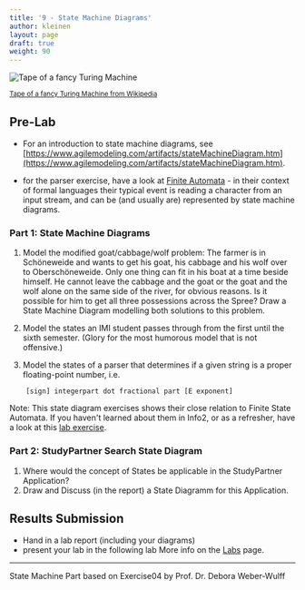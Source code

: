 ```yaml
---
title: '9 - State Machine Diagrams'
author: kleinen
layout: page
draft: true
weight: 90
---
```


![Tape of a fancy Turing Machine](../images/turing-tape.jpg)


<small class = "float-right">[Tape of a fancy Turing Machine from Wikipedia](https://en.wikipedia.org/wiki/Turing_machine_gallery)</small>

## Pre-Lab

* For an introduction to state machine diagrams, see [https://www.agilemodeling.com/artifacts/stateMachineDiagram.htm](https://www.agilemodeling.com/artifacts/stateMachineDiagram.htm).

* for the parser exercise, have a look at [Finite Automata](https://en.wikipedia.org/wiki/Deterministic_finite_automaton) - in their context of formal languages their typical event is reading a character from an input stream, and can be (and usually are) represented by state machine diagrams.  


### Part 1: State Machine Diagrams

1. Model the modified goat/cabbage/wolf problem: The farmer is in Schöneweide and wants to get his goat, his cabbage and his wolf over to Oberschöneweide. Only one thing can fit in his boat at a time beside himself. He cannot leave the cabbage and the goat or the goat and the wolf alone on the same side of the river, for obvious reasons. Is it possible for him to get all three possessions across the Spree? Draw a State Machine Diagram modelling both solutions to this problem.

2. Model the states an IMI student passes through from the first until the sixth semester. (Glory for the most humorous model that is not offensive.)

3. Model the states of a parser that determines if a given string is a proper floating-point number, i.e. 

```
    [sign] integerpart dot fractional part [E exponent]
```
Note: This state diagram exercises shows their close relation to Finite State Automata. If you haven't learned about them in Info2, or as a refresher, have a look at this [lab exercise](/classes/ws2021/info2/labs/lab-11/).

### Part 2: StudyPartner Search State Diagram

1. Where would the concept of States be applicable in the StudyPartner Application?
2. Draw and Discuss (in the report) a State Diagramm for this Application.

## Results Submission
* Hand in a lab report (including your diagrams)
* present your lab in the following lab
More info on the [Labs](..) page.

***


State Machine Part based on Exercise04 by Prof. Dr. Debora Weber-Wulff
